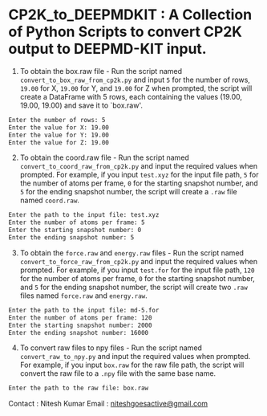 # CP2K_to_DEEPMDKIT : A Collection of Python Scripts to convert CP2K output to DEEPMD-KIT input. 


1. To obtain the box.raw file -
   Run the script named `convert_to_box_raw_from_cp2k.py` and input `5` for the number of rows, `19.00` for X, `19.00` for Y, and `19.00` for Z when prompted, the script will create a DataFrame with 5 rows, each containing the values (19.00, 19.00, 19.00) and save it to `box.raw'.

```sh
Enter the number of rows: 5
Enter the value for X: 19.00
Enter the value for Y: 19.00
Enter the value for Z: 19.00
```

2. To obtain the coord.raw file -
   Run the script named `convert_to_coord_raw_from_cp2k.py` and input the required values when prompted. For example, if you input `test.xyz` for the input file path, `5` for the number of atoms per frame, `0` for the starting snapshot number, and `5` for the ending snapshot number, the script will create a `.raw` file named `coord.raw`.

```sh
Enter the path to the input file: test.xyz
Enter the number of atoms per frame: 5
Enter the starting snapshot number: 0
Enter the ending snapshot number: 5
```
   
3. To obtain the `force.raw` and `energy.raw` files -
   Run the script named `convert_to_force_raw_from_cp2k.py` and input the required values when prompted. For example, if you input `test.for` for the input file path, `120` for the number of atoms per frame, `0` for the starting snapshot number, and `5` for the ending snapshot number, the script will create two `.raw` files named `force.raw` and `energy.raw`.

```sh
Enter the path to the input file: md-5.for
Enter the number of atoms per frame: 120
Enter the starting snapshot number: 2000
Enter the ending snapshot number: 16000
```

4. To convert raw files to npy files -
   Run the script named `convert_raw_to_npy.py` and input the required values when prompted. For example, if you input `box.raw` for the raw file path, the script will convert the raw file to a `.npy` file with the same base name.

```sh
Enter the path to the raw file: box.raw
```

Contact : Nitesh Kumar 
Email : niteshgoesactive@gmail.com

